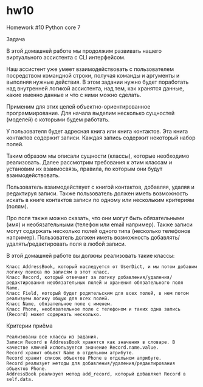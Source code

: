 # hw10
Homework #10 Python core 7

Задача

В этой домашней работе мы продолжим развивать нашего виртуального ассистента с CLI интерфейсом.

Наш ассистент уже умеет взаимодействовать с пользователем посредством командной строки, получая команды и аргументы и выполняя нужные действия. В этом задании нужно будет поработать над внутренней логикой ассистента, над тем, как хранятся данные, какие именно данные и что с ними можно сделать.

Применим для этих целей объектно-ориентированное программирование. Для начала выделим несколько сущностей (моделей) с которыми будем работать.

У пользователя будет адресная книга или книга контактов. Эта книга контактов содержит записи. Каждая запись содержит некоторый набор полей.

Таким образом мы описали сущности (классы), которые необходимо реализовать. Далее рассмотрим требования к этим классам и установим их взаимосвязь, правила, по которым они будут взаимодействовать.

Пользователь взаимодействует с книгой контактов, добавляя, удаляя и редактируя записи. Также пользователь должен иметь возможность искать в книге контактов записи по одному или нескольким критериям (полям).

Про поля также можно сказать, что они могут быть обязательными (имя) и необязательными (телефон или email например). Также записи могут содержать несколько полей одного типа (несколько телефонов например). Пользователь должен иметь возможность добавлять/удалять/редактировать поля в любой записи.

В этой домашней работе вы должны реализовать такие классы:

    Класс AddressBook, который наследуется от UserDict, и мы потом добавим логику поиска по записям в этот класс.
    Класс Record, который отвечает за логику добавления/удаления/редактирования необязательных полей и хранения обязательного поля Name.
    Класс Field, который будет родительским для всех полей, в нем потом реализуем логику общую для всех полей.
    Класс Name, обязательное поле с именем.
    Класс Phone, необязательное поле с телефоном и таких одна запись (Record) может содержать несколько.

Критерии приёма

    Реализованы все классы из задания.
    Записи Record в AddressBook хранятся как значения в словаре. В качестве ключей используется значение Record.name.value.
    Record хранит объект Name в отдельном атрибуте.
    Record хранит список объектов Phone в отдельном атрибуте.
    Record реализует методы для добавления/удаления/редактирования объектов Phone.
    AddressBook реализует метод add_record, который добавляет Record в self.data.

